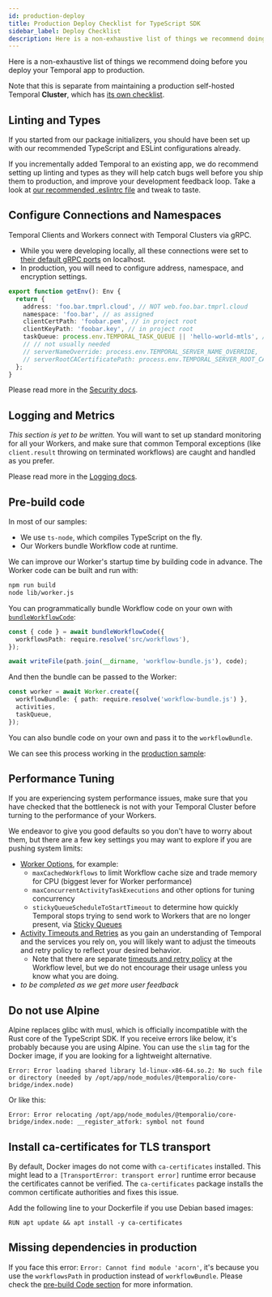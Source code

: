 ```yaml
---
id: production-deploy
title: Production Deploy Checklist for TypeScript SDK
sidebar_label: Deploy Checklist
description: Here is a non-exhaustive list of things we recommend doing before you deploy your Temporal app to production. Note that this is separate from maintaining a production self-hosted Temporal Cluster, which has its own checklist.
---
```


Here is a non-exhaustive list of things we recommend doing before you deploy your Temporal app to production.

Note that this is separate from maintaining a production self-hosted Temporal **Cluster**, which has [its own checklist](https://docs.temporal.io/docs/server/production-deployment#checklist-for-scaling-temporal).

## Linting and Types

If you started from our package initializers, you should have been set up with our recommended TypeScript and ESLint configurations already.

If you incrementally added Temporal to an existing app, we do recommend setting up linting and types as they will help catch bugs well before you ship them to production, and improve your development feedback loop.
Take a look at [our recommended .eslintrc file](https://github.com/temporalio/samples-typescript/blob/main/.shared/.eslintrc.js) and tweak to taste.

## Configure Connections and Namespaces

Temporal Clients and Workers connect with Temporal Clusters via gRPC.

- While you were developing locally, all these connections were set to [their default gRPC ports](/docs/concepts/what-is-a-temporal-cluster) on localhost.
- In production, you will need to configure address, namespace, and encryption settings.

```ts
export function getEnv(): Env {
  return {
    address: 'foo.bar.tmprl.cloud', // NOT web.foo.bar.tmprl.cloud
    namespace: 'foo.bar', // as assigned
    clientCertPath: 'foobar.pem', // in project root
    clientKeyPath: 'foobar.key', // in project root
    taskQueue: process.env.TEMPORAL_TASK_QUEUE || 'hello-world-mtls', // just to ensure task queue is same on client and worker, totally optional
    // // not usually needed
    // serverNameOverride: process.env.TEMPORAL_SERVER_NAME_OVERRIDE,
    // serverRootCACertificatePath: process.env.TEMPORAL_SERVER_ROOT_CA_CERT_PATH,
  };
}
```

Please read more in the [Security docs](/docs/typescript/security#connecting-to-temporal-cloud-with-mtls).

## Logging and Metrics

_This section is yet to be written._ You will want to set up standard monitoring for all your Workers, and make sure that common Temporal exceptions (like `client.result` throwing on terminated workflows) are caught and handled as you prefer.

Please read more in the [Logging docs](/docs/typescript/logging).

## Pre-build code

In most of our samples:

- We use `ts-node`, which compiles TypeScript on the fly.
- Our Workers bundle Workflow code at runtime.

We can improve our Worker's startup time by building code in advance.
The Worker code can be built and run with:

```sh
npm run build
node lib/worker.js
```

You can programmatically bundle Workflow code on your own with [`bundleWorkflowCode`](/docs/typescript/workers#prebuilt-workflow-bundles):

```ts
const { code } = await bundleWorkflowCode({
  workflowsPath: require.resolve('src/workflows'),
});

await writeFile(path.join(__dirname, 'workflow-bundle.js'), code);
```

And then the bundle can be passed to the Worker:

```ts
const worker = await Worker.create({
  workflowBundle: { path: require.resolve('workflow-bundle.js') },
  activities,
  taskQueue,
});
```

You can also bundle code on your own and pass it to the `workflowBundle`.

We can see this process working in the [production sample](https://github.com/temporalio/samples-typescript/tree/main/production):

<!--SNIPSTART typescript-production-worker-->
<!--SNIPEND-->

## Performance Tuning

If you are experiencing system performance issues, make sure that you have checked that the bottleneck is not with your Temporal Cluster before turning to the performance of your Workers.

We endeavor to give you good defaults so you don't have to worry about them, but there are a few key settings you may want to explore if you are pushing system limits:

- [Worker Options](https://typescript.temporal.io/api/interfaces/worker.workeroptions/#maxcachedworkflows), for example:
  - `maxCachedWorkflows` to limit Workflow cache size and trade memory for CPU (biggest lever for Worker performance)
  - `maxConcurrentActivityTaskExecutions` and other options for tuning concurrency
  - `stickyQueueScheduleToStartTimeout` to determine how quickly Temporal stops trying to send work to Workers that are no longer present, via [Sticky Queues](/docs/concepts/what-is-a-sticky-execution)
- [Activity Timeouts and Retries](/docs/typescript/activities#activity-timeouts) as you gain an understanding of Temporal and the services you rely on, you will likely want to adjust the timeouts and retry policy to reflect your desired behavior.
  - Note that there are separate [timeouts and retry policy](https://typescript.temporal.io/api/interfaces/client.workflowoptions/#workflowruntimeout) at the Workflow level, but we do not encourage their usage unless you know what you are doing.
- _to be completed as we get more user feedback_

## Do not use Alpine

Alpine replaces glibc with musl, which is officially incompatible with the Rust core of the TypeScript SDK.
If you receive errors like below, it's probably because you are using Alpine.
You can use the `slim` tag for the Docker image, if you are looking for a lightweight alternative.

```
Error: Error loading shared library ld-linux-x86-64.so.2: No such file or directory (needed by /opt/app/node_modules/@temporalio/core-bridge/index.node)
```

Or like this:

```
Error: Error relocating /opt/app/node_modules/@temporalio/core-bridge/index.node: __register_atfork: symbol not found
```

## Install ca-certificates for TLS transport

By default, Docker images do not come with `ca-certificates` installed.
This might lead to a `[TransportError: transport error]` runtime error because the certificates cannot be verified.
The `ca-certificates` package installs the common certificate authorities and fixes this issue.

Add the following line to your Dockerfile if you use Debian based images:

```
RUN apt update && apt install -y ca-certificates
```

## Missing dependencies in production

If you face this error: `Error: Cannot find module 'acorn'`, it's because you use the `workflowsPath` in production instead of `workflowBundle`.
Please check the [pre-build Code section](#pre-build-code) for more information.
